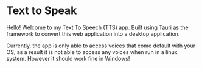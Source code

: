 # Text to Speak

Hello! Welcome to my Text To Speech (TTS) app. Built using Tauri as the framework to convert this web application into a desktop application.

Currently, the app is only able to access voices that come default with your OS, as a result it is not able to access any voices when run in a linux system. However it should work fine in Windows!